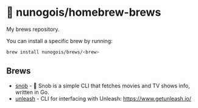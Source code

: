 # 🍺 nunogois/homebrew-brews

My brews repository.

You can install a specific brew by running:

```sh
brew install nunogois/brews/<brew>
```

## Brews

 - [snob](https://github.com/nunogois/snob) - 🥃 Snob is a simple CLI that fetches movies and TV shows info, written in Go.
 - [unleash](https://github.com/nunogois/unleash-cli) - CLI for interfacing with Unleash: https://www.getunleash.io/
